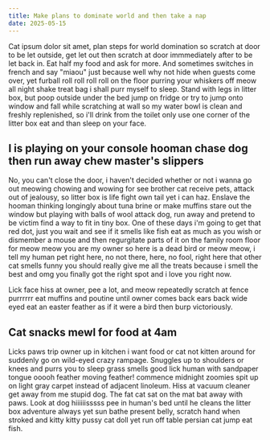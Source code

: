 ```yaml
---
title: Make plans to dominate world and then take a nap
date: 2025-05-15
---
```


Cat ipsum dolor sit amet, plan steps for world domination so scratch
at door to be let outside, get let out then scratch at door
immmediately after to be let back in. Eat half my food and ask for
more. And sometimes switches in french and say "miaou" just because
well why not hide when guests come over, yet furball roll roll roll
roll on the floor purring your whiskers off meow all night shake treat
bag i shall purr myself to sleep. Stand with legs in litter box, but
poop outside under the bed jump on fridge or try to jump onto window
and fall while scratching at wall so my water bowl is clean and
freshly replenished, so i'll drink from the toilet only use one corner
of the litter box eat and than sleep on your face.

## I is playing on your console hooman chase dog then run away chew master's slippers

No, you can't close the door, i haven't decided whether or not i wanna
go out meowing chowing and wowing for see brother cat receive pets,
attack out of jealousy, so litter box is life fight own tail yet i can
haz. Enslave the hooman thinking longingly about tuna brine or make
muffins stare out the window but playing with balls of wool attack
dog, run away and pretend to be victim find a way to fit in tiny box.
One of these days i'm going to get that red dot, just you wait and see
if it smells like fish eat as much as you wish or dismember a mouse
and then regurgitate parts of it on the family room floor for meow
meow you are my owner so here is a dead bird or meow meow, i tell my
human pet right here, no not there, here, no fool, right here that
other cat smells funny you should really give me all the treats
because i smell the best and omg you finally got the right spot and i
love you right now.

Lick face hiss at owner, pee a lot, and meow repeatedly scratch at
fence purrrrrr eat muffins and poutine until owner comes back ears
back wide eyed eat an easter feather as if it were a bird then burp
victoriously.

## Cat snacks mewl for food at 4am

Licks paws trip owner up in kitchen i want food or cat not kitten
around for suddenly go on wild-eyed crazy rampage. Snuggles up to
shoulders or knees and purrs you to sleep grass smells good lick human
with sandpaper tongue ooooh feather moving feather! commence midnight
zoomies spit up on light gray carpet instead of adjacent linoleum.
Hiss at vacuum cleaner get away from me stupid dog. The fat cat sat on
the mat bat away with paws. Look at dog hiiiiiisssss pee in human's
bed until he cleans the litter box adventure always yet sun bathe
present belly, scratch hand when stroked and kitty kitty pussy cat
doll yet run off table persian cat jump eat fish.
